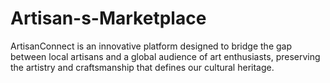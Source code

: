 # Artisan-s-Marketplace
ArtisanConnect is an innovative platform designed to bridge the gap between local artisans and a global audience of art enthusiasts, preserving the artistry and craftsmanship that defines our cultural heritage.
